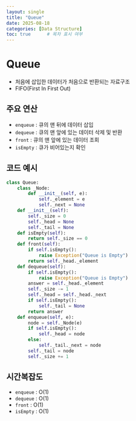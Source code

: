 ```yaml
---
layout: single
title: "Queue"
date: 2025-08-18
categories: [Data Structure]
toc: true      # 목차 표시 여부
---
```

# Queue
-   처음에 삽입한 데이터가 처음으로 반환되는 자료구조
-   FIFO(First In First Out)

## 주요 연산

-   `enqueue` : 큐의 맨 뒤에 데이터 삽입
-   `dequeue` : 큐의 맨 앞에 있는 데이터 삭제 및 반환
-   `front` : 큐의 맨 앞에 있는 데이터 조회
-   `isEmpty` : 큐가 비어있는지 확인

## 코드 예시

```python
class Queue:
    class _Node:
        def __init__(self, e):
            self._element = e
            self._next = None
    def __init__(self):
        self._size = 0
        self._head = None
        self._tail = None
    def isEmpty(self):
        return self._size == 0
    def front(self):
        if self.isEmpty():
            raise Exception("Queue is Empty")
        return self._head._element
    def dequeue(self):
        if self.isEmpty():
            raise Exception("Queue is Empty")
        answer = self._head._element
        self._size -= 1
        self._head = self._head._next
        if self.isEmpty():
            self._tail = None
        return answer
    def enqueue(self, e):
        node = self._Node(e)
        if self.isEmpty():
            self._head = node
        else:
            self._tail._next = node
        self._tail = node
        self._size += 1
```

## 시간복잡도

-   `enqueue` : O(1)
-   `dequeue` : O(1)
-   `front` : O(1)
-   `isEmpty` : O(1)